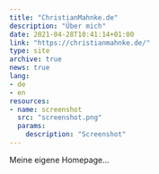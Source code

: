 ```yaml
---
title: "ChristianMahnke.de"
description: "Über mich"
date: 2021-04-28T10:41:14+01:00
link: "https://christianmahnke.de/"
type: site
archive: true
news: true
lang:
- de
- en
resources:
- name: screenshot
  src: "screenshot.png"
  params:
    description: "Screenshot"
---
```


Meine eigene Homepage...
